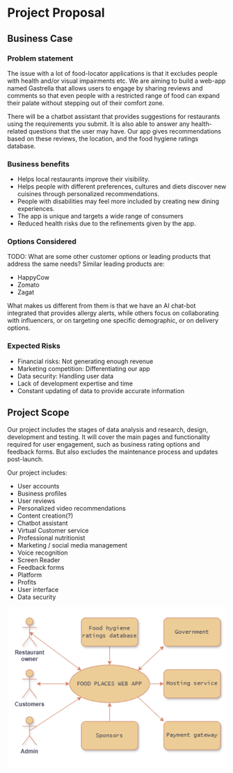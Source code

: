# Project Proposal

## Business Case

### Problem statement
The issue with a lot of food-locator applications is that it excludes people with health and/or visual impairments etc. We are aiming to build a web-app named Gastrella that allows users to engage by sharing reviews and comments so that even people with a restricted range of food can expand their palate without stepping out of their comfort zone. 

There will be a chatbot assistant that provides suggestions for restaurants using the requirements you submit. It is also able to answer any health-related questions that the user may have. Our app gives recommendations based on these reviews, the location, and the food hygiene ratings database.

### Business benefits
- Helps local restaurants improve their visibility.
- Helps people with different preferences, cultures and diets discover new cuisines through personalized recommendations.
- People with disabilities may feel more included by creating new dining experiences.
- The app is unique and targets a wide range of consumers
- Reduced health risks due to the refinements given by the app. 


### Options Considered
TODO: What are some other customer options or leading products that address the same needs?
Similar leading products are:
- HappyCow
- Zomato
- Zagat

What makes us different from them is that we have an AI chat-bot integrated that provides allergy alerts, while others focus on collaborating with influencers, or on targeting one specific demographic, or on delivery options.

### Expected Risks
- Financial risks: Not generating enough revenue
- Marketing competition: Differentiating our app
- Data security: Handling user data
- Lack of development expertise and time
- Constant updating of data to provide accurate information


## Project Scope
Our project includes the stages of data analysis and research, design, development and testing. It will cover the main pages and functionality required for user engagement, such as business rating options and feedback forms. But also excludes the maintenance process and updates post-launch.

Our project includes:
- User accounts
- Business profiles 
- User reviews
- Personalized video recommendations
- Content creation(?)
- Chatbot assistant
- Virtual Customer service
- Professional nutritionist 
- Marketing / social media management 
- Voice recognition 
- Screen Reader 
- Feedback forms
- Platform
- Profits
- User interface
- Data security


![Insert your Context Diagram Here](images/contextdiagram.png)
